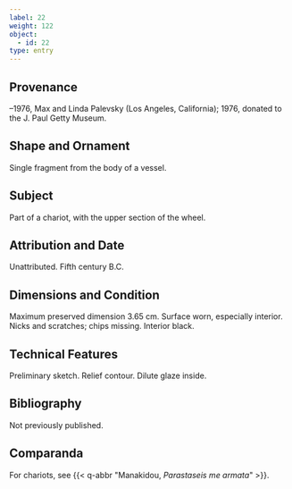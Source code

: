 ```yaml
---
label: 22
weight: 122
object:
  - id: 22
type: entry
---
```


## Provenance

–1976, Max and Linda Palevsky (Los Angeles, California); 1976, donated to the J. Paul Getty Museum.

## Shape and Ornament

Single fragment from the body of a vessel.

## Subject

Part of a chariot, with the upper section of the wheel.

## Attribution and Date

Unattributed. Fifth century B.C.

## Dimensions and Condition

Maximum preserved dimension 3.65 cm. Surface worn, especially interior. Nicks and scratches; chips missing. Interior black.

## Technical Features

Preliminary sketch. Relief contour. Dilute glaze inside.

## Bibliography

Not previously published.

## Comparanda

For chariots, see {{< q-abbr "Manakidou, *Parastaseis me armata*" >}}.
